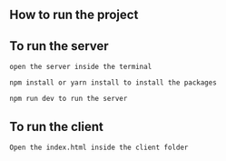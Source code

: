 ## How to run the project

## To run the server
```
open the server inside the terminal

npm install or yarn install to install the packages

npm run dev to run the server
```

## To run the client
```
Open the index.html inside the client folder
```
